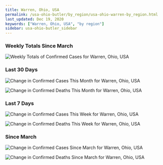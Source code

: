 ```yaml
---
title: Warren, Ohio, USA
permalink: /usa-ohio-butler/by_region/usa-ohio-warren-by_region.html
last_updated: Dec 19, 2020
keywords: ["Warren, Ohio, USA", "by region"]
sidebar: usa-ohio-butler_sidebar
---
```


<h3>Weekly Totals Since March</h3>

![Weekly Totals of Confirmed Cases for Warren, Ohio, USA](/covid_tracker/images/graphs/usa-ohio-warren-weekly_totals_graph.png)

<h3>Last 30 Days</h3>

![Change in Confirmed Cases This Month for Warren, Ohio, USA](/covid_tracker/images/graphs/usa-ohio-warren-delta_confirmed-30_days_graph.png)

![Change in Confirmed Deaths This Month for Warren, Ohio, USA](/covid_tracker/images/graphs/usa-ohio-warren-delta_deaths-30_days_graph.png)

<h3>Last 7 Days</h3>

![Change in Confirmed Cases This Week for Warren, Ohio, USA](/covid_tracker/images/graphs/usa-ohio-warren-delta_confirmed-7_days_graph.png)

![Change in Confirmed Deaths This Week for Warren, Ohio, USA](/covid_tracker/images/graphs/usa-ohio-warren-delta_deaths-7_days_graph.png)

<h3>Since March</h3>

![Change in Confirmed Cases Since March for Warren, Ohio, USA](/covid_tracker/images/graphs/usa-ohio-warren-delta_confirmed-since_march_graph.png)

![Change in Confirmed Deaths Since March for Warren, Ohio, USA](/covid_tracker/images/graphs/usa-ohio-warren-delta_deaths-since_march_graph.png)
